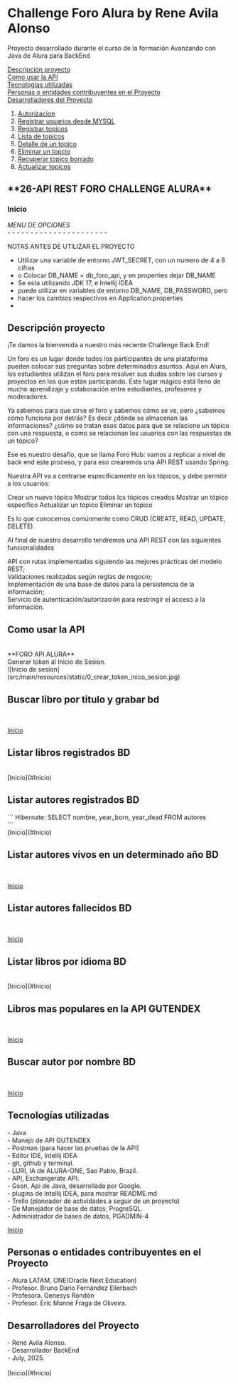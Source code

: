 # Challenge Foro Alura by Rene Avila Alonso
Proyecto desarrollado durante el curso de la formación Avanzando con Java de Alura
para BackEnd

[Descripción proyecto](#descripción-proyecto) <br/>
[Como usar la API](#como-usar-la-api) <br/>
[Tecnologías utilizadas](#Tecnologías-utilizadas) <br/>
[Personas o entidades contribuyentes en el Proyecto](#Personas-o-entidades-contribuyentes-en-el-Proyecto) <br/>
[Desarrolladores del Proyecto](#Desarrolladores-del-Proyecto) <br/>

1. [Autorizacion](#autorizacion)
2. [Registrar usuarios desde MYSQL](#registrar-usuarios-desde-MYSQL)
3. [Registrar topicos](#registrar-topicos)
4. [Lista de topicos](#lista-de-topicos)
5. [Detalle de un topico](#detalle-de-un-topico)
5. [Eliminar un topcio](#eliminar-un-topico)
6. [Recuperar topico borrado](#recuperar-topico-borrado)
7. [Actualizar topicos](#actualizar-topicos)

<h2>**26-API REST FORO CHALLENGE ALURA**</h2>
<h3>Inicio</h3>
<em> MENU DE OPCIONES </em> <br/>
- - - - - - - - - - - - - - - - - - - - - - <br/>

NOTAS ANTES DE UTILIZAR EL PROYECTO </br>
* Utilizar una variable de entorno JWT_SECRET, con un numero de 4 a 8 cifras</br>
* o Colocar DB_NAME = db_foro_api, y en properties dejar DB_NAME </br>
* Se esta utilizando JDK 17, e Intellij IDEA </br>
* puede utilizar en variables de entorno DB_NAME, DB_PASSWORD, pero </br>
* hacer los cambios respectivos en Application.properties </br>
* </br>

<h2>Descripción proyecto</h2>
¡Te damos la bienvenida a nuestro más reciente Challenge Back End!

Un foro es un lugar donde todos los participantes de una plataforma
pueden colocar sus preguntas sobre determinados asuntos. Aquí en Alura, los estudiantes utilizan el foro para resolver sus dudas sobre los cursos y proyectos en los que están participando. Este lugar mágico está lleno de mucho aprendizaje y colaboración entre estudiantes, profesores y moderadores.

Ya sabemos para que sirve el foro y sabemos cómo se ve, pero ¿sabemos cómo funciona por detrás? Es decir ¿dónde se almacenan las informaciones? ¿cómo se tratan esos datos para que se relacione un tópico con una respuesta, o como se relacionan los usuarios con las respuestas de un tópico?

Ese es nuestro desafío, que se llama Foro Hub: vamos a replicar a nivel de back end este proceso, y para eso crearemos una API REST usando Spring.

Nuestra API va a centrarse específicamente en los tópicos, y debe permitir a los usuarios:

Crear un nuevo tópico
Mostrar todos los tópicos creados
Mostrar un tópico específico
Actualizar un tópico
Eliminar un tópico

Es lo que conocemos comúnmente como CRUD (CREATE, READ, UPDATE, DELETE).

Al final de nuestro desarrollo tendremos una API REST con las siguientes funcionalidades

API con rutas implementadas siguiendo las mejores prácticas del modelo REST;</br>
Validaciones realizadas según reglas de negocio;</br>
Implementación de una base de datos para la persistencia de la información;</br>
Servicio de autenticación/autorización para restringir el acceso a la información.<br/>

<h2>Como usar la API</h2> <br/> 
**FORO API ALURA**   <br/>
Generar token al Inicio de Sesion. <br/>
![Inicio de sesion](src/main/resources/static/0_crear_token_inico_sesion.jpg)

<h2>Buscar libro por titulo y grabar bd</h2>
</br>

[Inicio](#Inicio)

<h2>Listar libros registrados BD</h2> 
</br>
[Inicio](#Inicio)

<h2>Listar autores registrados BD</h2> 
```
Hibernate: SELECT nombre, year_born, year_dead FROM autores </br>
```
</br>
[Inicio](#Inicio)

<h2>Listar autores vivos en un determinado año BD</h2> 
</br>

[Inicio](#Inicio)

<h2>Listar autores fallecidos BD</h2>
</br>

[Inicio](#Inicio)

<h2>Listar libros por idioma BD</h2>
</br>
[Inicio](#Inicio)
<h2>Libros mas populares en la API GUTENDEX</h2>
</br>

[Inicio](#Inicio)

<h2>Buscar autor por nombre BD</h2>
</br>

[Inicio](#Inicio)

<h2>Tecnologías utilizadas</h2>
- Java <br/>
- Manejo de API GUTENDEX <br/>
- Postman  (para hacer las pruebas de la API) <br/>
- Editor IDE, Intellij IDEA <br/>
- git, github y terminal. <br/>
- LURI, IA de ALURA-ONE, Sao Pablo, Brazil. <br/>
- API, Exchangerate API. <br/>
- Gson, Api de Java, desarrollada por Google. <br/>
- plugins de Intellij IDEA, para mostrar README.md <br/>
- Trello (planeador de actividades a seguir de un proyecto) <br/>
- De Manejador de base de datos, ProgreSQL.  <br/>
- Administrador de bases de datos, PGADMIN-4 <br/>

[Inicio](#Inicio)

<h2>Personas o entidades contribuyentes en el Proyecto</h2>
- Alura LATAM, ONE(Oracle Next Education) <br/>
- Profesor. Bruno Dario Fernández Ellerbach <br/>
- Profesora. Genesys Rondón </br>
- Profesor. Eric Monné Fraga de Oliveira. <br/>

<h2>Desarrolladores del Proyecto</h2>
- René Avila Alonso. <br/>
- Desarrollador BackEnd <br/>
- July, 2025. </br>
  </br>
  [Inicio](#Inicio)
